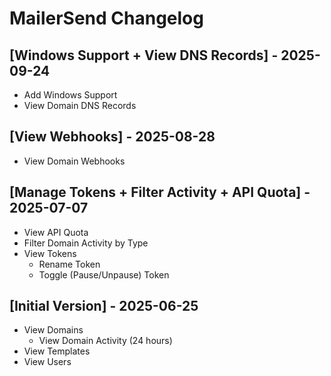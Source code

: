 # MailerSend Changelog

## [Windows Support + View DNS Records] - 2025-09-24

- Add Windows Support
- View Domain DNS Records

## [View Webhooks] - 2025-08-28

- View Domain Webhooks

## [Manage Tokens + Filter Activity + API Quota] - 2025-07-07

- View API Quota
- Filter Domain Activity by Type
- View Tokens
    - Rename Token
    - Toggle (Pause/Unpause) Token

## [Initial Version] - 2025-06-25

- View Domains
    - View Domain Activity (24 hours)
- View Templates
- View Users